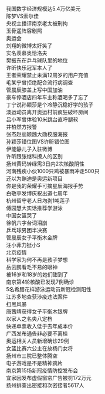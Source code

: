 我国数字经济规模达5.4万亿美元  
陈梦VS索尔佳  
央视主播评南京老太被刑拘  
玉骨遥阵容剧照  
奥运会  
刘翔的微博太好笑了  
实名羡慕奥恰洛夫  
樊振东在乒乓球队里的地位  
许昕快乐冠军本人了  
王者荣耀禁止未满12周岁的用户充值  
毛某宁曾拒绝配合流行病调查  
管晨辰膝盖上写中国加油  
豪车停酒店四年车主称酒喝多了忘了  
丁宁说孙颖莎是个冷静沉稳好学的孩子  
澳运动员离开奥运村前疯狂破坏房间  
吕小军曾体验10米跳台直呼腿软  
井柏然方报警  
张杰赵丽颖魏大勋校服海报  
孙颖莎错位图VS许昕错位图  
伊能静儿子入驻微博  
许昕跟张继科撩人的区别  
扬州黄码转绿需3日内2次核酸阴性  
河南残疾小伙1000只鸡被暴雨冲走500只  
还以为蹦迪是奥运新项目  
你是我的荣耀手可摘星辰海报手势  
白敬亭发博庆祝出道七周年  
杭州留守老人日均剥1吨莲子  
傅园慧大实话推荐学游泳  
中国女篮哭了  
徐帆六字台词泪崩  
乒乓球男团半决赛  
管晨辰女子平衡木金牌  
汪小菲力挺小S  
北京疫情  
科学家为何不再是孩子梦想  
岳云鹏看毛不易的眼神  
被16岁和18岁的她们甜到了  
南京第4轮核酸已发现7例确诊  
5名希腊花样游泳运动员新冠检测阳性  
江苏多地查获涉疫违法案件  
扫黑风暴  
唐茜靖获得女子平衡木银牌  
以家人之名央八定档  
快递单票收入低于去年成本价  
广西发布通告非必要不离桂  
奥运相关人员新增确诊29例  
女篮比赛六公主在放杨门女将  
扬州市三院已整体腾空  
电子游戏是不是精神鸦片  
南京第15场新冠疫情防控发布会  
宜家因发布虚假窗帘广告被罚172万元  
扬州排查出密接和次密接者5617人  
